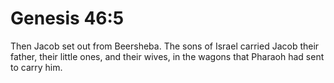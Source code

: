 # Genesis 46:5

Then Jacob set out from Beersheba. The sons of Israel carried Jacob their father, their little ones, and their wives, in the wagons that Pharaoh had sent to carry him.

